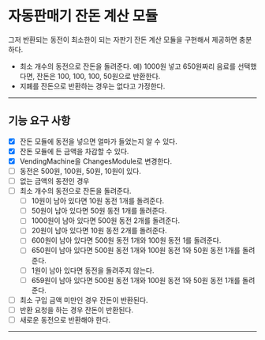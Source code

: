 # 자동판매기 잔돈 계산 모듈
그저 반환되는 동전이 최소한이 되는 자판기 잔돈 계산 모듈을 구현해서 제공하면 충분하다.

- 최소 개수의 동전으로 잔돈을 돌려준다.
  예) 1000원 넣고 650원짜리 음료를 선택했다면, 잔돈은 100, 100, 100, 50원으로 반환한다.
- 지폐를 잔돈으로 반환하는 경우는 없다고 가정한다.

---

## 기능 요구 사항
- [x] 잔돈 모듈에 동전을 넣으면 얼마가 들었는지 알 수 있다.
- [x] 잔돈 모듈에 든 금액을 차감할 수 있다.
- [x] VendingMachine을 ChangesModule로 변경한다.
- [ ] 동전은 500원, 100원, 50원, 10원이 있다.
- [ ] 없는 금액의 동전인 경우
- [ ] 최소 개수의 동전으로 잔돈을 돌려준다.
    - [ ] 10원이 남아 있다면 10원 동전 1개를 돌려준다.
    - [ ] 50원이 남아 있다면 50원 동전 1개를 돌려준다.
    - [ ] 1000원이 남아 있다면 500원 동전 2개를 돌려준다.
    - [ ] 20원이 남아 있다면 10원 동전 2개를 돌려준다.
    - [ ] 600원이 남아 있다면 500원 동전 1개와 100원 동전 1를 돌려준다.
    - [ ] 650원이 남아 있다면 500원 동전 1개와 100원 동전 1와 50원 동전 1개를 돌려준다.
    - [ ] 1원이 남아 있다면 동전을 돌려주지 않는다.
    - [ ] 659원이 남아 있다면 500원 동전 1개와 100원 동전 1와 50원 동전 1개를 돌려준다.
- [ ] 최소 구입 금액 미만인 경우 잔돈이 반환된다.
- [ ] 반환 요청을 하는 경우 잔돈이 반환된다.
- [ ] 새로운 동전으로 반환해야 한다.

---

